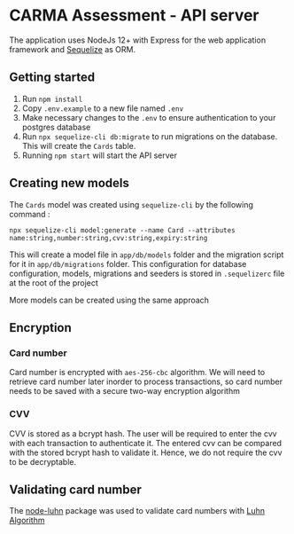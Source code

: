 # CARMA Assessment - API server

The application uses NodeJs 12+ with Express for the web application framework and [Sequelize](https://sequelize.org/) as ORM.

## Getting started

 1. Run `npm install`
 2. Copy `.env.example` to a new file named `.env`
 3. Make necessary changes to the `.env` to ensure authentication to your postgres database
 4. Run `npx sequelize-cli db:migrate` to run migrations on the database. This will create the `Cards` table.
 5. Running `npm start` will start the API server

## Creating new models

The `Cards` model was created using `sequelize-cli` by the following command :
	
	npx sequelize-cli model:generate --name Card --attributes name:string,number:string,cvv:string,expiry:string

This will create a model file in `app/db/models` folder and the migration script for it in `app/db/migrations` folder. This configuration for database configuration, models, migrations and seeders is stored in `.sequelizerc` file at the root of the project

More models can be created using the same approach

## Encryption

### Card number
Card number is encrypted with `aes-256-cbc` algorithm. We will need to retrieve card number later inorder to process transactions, so card number needs to be saved with a secure two-way encryption algorithm

### CVV
CVV is stored as a bcrypt hash. The user will be required to enter the cvv with each transaction to authenticate it. The entered cvv can be compared with the stored bcrypt hash to validate it. Hence, we do not require the cvv to be decryptable.

## Validating card number
The [node-luhn](https://www.npmjs.com/package/luhn) package was used to validate card numbers with [Luhn Algorithm](https://en.wikipedia.org/wiki/Luhn_algorithm)
